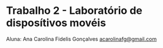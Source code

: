 # Trabalho 2 - Laboratório de disposítivos movéis

Aluna: Ana Carolina Fidelis Gonçalves <acarolinafg@gmail.com>
